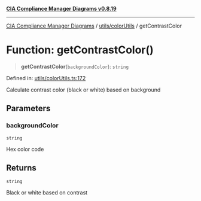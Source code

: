 [**CIA Compliance Manager Diagrams v0.8.19**](../../../README.md)

***

[CIA Compliance Manager Diagrams](../../../modules.md) / [utils/colorUtils](../README.md) / getContrastColor

# Function: getContrastColor()

> **getContrastColor**(`backgroundColor`): `string`

Defined in: [utils/colorUtils.ts:172](https://github.com/Hack23/cia-compliance-manager/blob/8a17389ebf0d2a027875b835eec814811b99abcc/src/utils/colorUtils.ts#L172)

Calculate contrast color (black or white) based on background

## Parameters

### backgroundColor

`string`

Hex color code

## Returns

`string`

Black or white based on contrast
